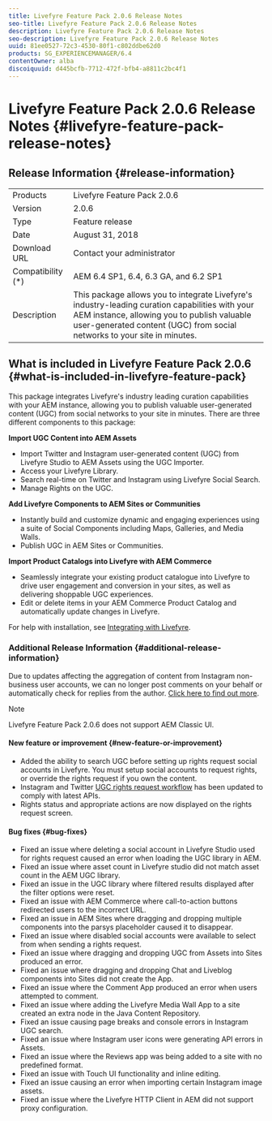 ```yaml
---
title: Livefyre Feature Pack 2.0.6 Release Notes
seo-title: Livefyre Feature Pack 2.0.6 Release Notes
description: Livefyre Feature Pack 2.0.6 Release Notes
seo-description: Livefyre Feature Pack 2.0.6 Release Notes
uuid: 81ee0527-72c3-4530-80f1-c802ddbe62d0
products: SG_EXPERIENCEMANAGER/6.4
contentOwner: alba
discoiquuid: d445bcfb-7712-472f-bfb4-a8811c2bc4f1
---
```


# Livefyre Feature Pack 2.0.6 Release Notes {#livefyre-feature-pack-release-notes}

## Release Information {#release-information}

<table> 
 <tbody>
  <tr>
   <td>Products</td> 
   <td>Livefyre Feature Pack 2.0.6</td> 
  </tr>
  <tr>
   <td>Version</td> 
   <td>2.0.6</td> 
  </tr>
  <tr>
   <td>Type</td> 
   <td>Feature release</td> 
  </tr>
  <tr>
   <td>Date</td> 
   <td>August 31, 2018</td> 
  </tr>
  <tr>
   <td>Download URL<br /> </td> 
   <td>Contact your administrator</td> 
  </tr>
  <tr>
   <td>Compatibility (*)</td> 
   <td>AEM 6.4 SP1, 6.4, 6.3 GA, and 6.2 SP1</td> 
  </tr>
  <tr>
   <td>Description</td> 
   <td>This package allows you to integrate Livefyre's industry-leading curation capabilities with your AEM instance, allowing you to publish valuable user-generated content (UGC) from social networks to your site in minutes.</td> 
  </tr>
 </tbody>
</table>

## What is included in Livefyre Feature Pack 2.0.6 {#what-is-included-in-livefyre-feature-pack}

This package integrates Livefyre's industry leading curation capabilities with your AEM instance, allowing you to publish valuable user-generated content (UGC) from social networks to your site in minutes. There are three different components to this package:

**Import UGC Content into AEM Assets**

* Import Twitter and Instagram user-generated content (UGC) from Livefyre Studio to AEM Assets using the UGC Importer.
* Access your Livefyre Library.
* Search real-time on Twitter and Instagram using Livefyre Social Search.
* Manage Rights on the UGC.

**Add Livefyre Components to AEM Sites or Communities**

* Instantly build and customize dynamic and engaging experiences using a suite of Social Components including Maps, Galleries, and Media Walls.
* Publish UGC in AEM Sites or Communities.

**Import Product Catalogs into Livefyre with AEM Commerce**

* Seamlessly integrate your existing product catalogue into Livefyre to drive user engagement and conversion in your sites, as well as delivering shoppable UGC experiences.
* Edit or delete items in your AEM Commerce Product Catalog and automatically update changes in Livefyre.

For help with installation, see [Integrating with Livefyre](https://helpx.adobe.com/experience-manager/6-4/sites/administering/using/livefyre.html).

### Additional Release Information {#additional-release-information}

Due to updates affecting the aggregation of content from Instagram non-business user accounts, we can no longer post comments on your behalf or automatically check for replies from the author. [Click here to find out more](https://developers.facebook.com/blog/post/2018/04/04/facebook-api-platform-product-changes/).

>[!NOTE]
>
>Livefyre Feature Pack 2.0.6 does not support AEM Classic UI.

#### New feature or improvement {#new-feature-or-improvement}

* Added the ability to search UGC before setting up rights request social accounts in Livefyre. You must setup social accounts to request rights, or override the rights request if you own the content. 
* Instagram and Twitter [UGC rights request workflow](https://helpx.adobe.com/experience-manager/6-4/sites/administering/using/livefyre.html) has been updated to comply with latest APIs.
* Rights status and appropriate actions are now displayed on the rights request screen.

#### Bug fixes {#bug-fixes}

* Fixed an issue where deleting a social account in Livefyre Studio used for rights request caused an error when loading the UGC library in AEM. 
* Fixed an issue where asset count in Livefyre studio did not match asset count in the AEM UGC library. 
* Fixed an issue in the UGC library where filtered results displayed after the filter options were reset. 
* Fixed an issue with AEM Commerce where call-to-action buttons redirected users to the incorrect URL. 
* Fixed an issue in AEM Sites where dragging and dropping multiple components into the parsys placeholder caused it to disappear. 
* Fixed an issue where disabled social accounts were available to select from when sending a rights request.
* Fixed an issue where dragging and dropping UGC from Assets into Sites produced an error.
* Fixed an issue where dragging and dropping Chat and Liveblog components into Sites did not create the App.
* Fixed an issue where the Comment App produced an error when users attempted to comment. 
* Fixed an issue where adding the Livefyre Media Wall App to a site created an extra node in the Java Content Repository.
* Fixed an issue causing page breaks and console errors in Instagram UGC search.
* Fixed an issue where Instagram user icons were generating API errors in Assets. 
* Fixed an issue where the Reviews app was being added to a site with no predefined format. 
* Fixed an issue with Touch UI functionality and inline editing.
* Fixed an issue causing an error when importing certain Instagram image assets.
* Fixed an issue where the Livefyre HTTP Client in AEM did not support proxy configuration.

